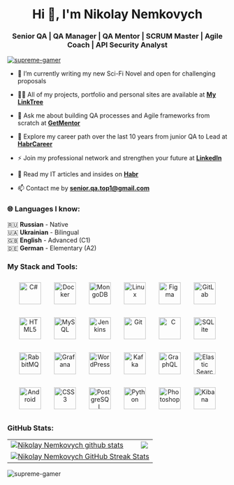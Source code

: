 <h1 align="center">Hi 👋, I'm Nikolay Nemkovych</h1>
<h3 align="center">Senior QA | QA Manager | QA Mentor | SCRUM Master | Agile Coach | API Security Analyst</h3>

<p align="left"> <a href="https://github.com/ryo-ma/github-profile-trophy"><img src="https://github-profile-trophy.vercel.app/?username=supreme-gamer" alt="supreme-gamer" /></a> </p>

- 🌱 I’m currently writing my new Sci-Fi Novel and open for challenging proposals

- 👨‍💻 All of my projects, portfolio and personal sites are available at **[My LinkTree]()**

- 💬 Ask me about building QA processes and Agile frameworks from scratch at **[GetMentor](https://getmentor.dev/mentor/nikolay-nemkovich-2996)**

- 📄 Explore my career path over the last 10 years from junior QA to Lead at **[HabrCareer](https://career.habr.com/senior-qa-top1/)**

- ⚡ Join my professional network and strengthen your future at **[LinkedIn](https://www.linkedin.com/in/nikolayn1988/)**

- 📝 Read my IT articles and insides on **[Habr](https://habr.com/ru/users/Korvin_Melarsky/)**

- 📫 Contact me by **senior.qa.top1@gmail.com**

<h3 align="left">🌐 Languages I know:</h3>
<p align="left">
  🇷🇺 <strong>Russian</strong> - Native<br>
  🇺🇦 <strong>Ukrainian</strong> - Bilingual<br>
  🇬🇧 <strong>English</strong> - Advanced (C1)<br>
  🇩🇪 <strong>German</strong> - Elementary (A2)<br>
</p>

<h3 align="left">My Stack and Tools: </h3>

<div align="center">
  <div style="display: flex; flex-wrap: wrap; justify-content: center; gap: 10px; margin-bottom: 10px;">
    <a href="https://docs.microsoft.com/en-us/dotnet/csharp/" target="_blank"><img style="margin: 10px" src="https://profilinator.rishav.dev/skills-assets/csharp-original.svg" alt="C#" height="50" /></a>
    <a href="https://www.docker.com/" target="_blank"><img style="margin: 10px" src="https://profilinator.rishav.dev/skills-assets/docker-original-wordmark.svg" alt="Docker" height="50" /></a>
    <a href="https://www.mongodb.com/" target="_blank"><img style="margin: 10px" src="https://profilinator.rishav.dev/skills-assets/mongodb-original-wordmark.svg" alt="MongoDB" height="50" /></a>
    <a href="https://www.linux.org/" target="_blank"><img style="margin: 10px" src="https://profilinator.rishav.dev/skills-assets/linux-original.svg" alt="Linux" height="50" /></a>
    <a href="https://www.figma.com/" target="_blank"><img style="margin: 10px" src="https://profilinator.rishav.dev/skills-assets/figma-icon.svg" alt="Figma" height="50" /></a>
    <a href="https://about.gitlab.com/" target="_blank"><img style="margin: 10px" src="https://profilinator.rishav.dev/skills-assets/gitlab.svg" alt="GitLab" height="50" /></a>
    <a href="https://en.wikipedia.org/wiki/HTML5" target="_blank"><img style="margin: 10px" src="https://profilinator.rishav.dev/skills-assets/html5-original-wordmark.svg" alt="HTML5" height="50" /></a>
    <a href="https://www.mysql.com/" target="_blank"><img style="margin: 10px" src="https://profilinator.rishav.dev/skills-assets/mysql-original-wordmark.svg" alt="MySQL" height="50" /></a>
    <a href="https://www.jenkins.io/" target="_blank"><img style="margin: 10px" src="https://profilinator.rishav.dev/skills-assets/jenkins-icon.svg" alt="Jenkins" height="50" /></a>
    <a href="https://github.com/" target="_blank"><img style="margin: 10px" src="https://profilinator.rishav.dev/skills-assets/git-scm-icon.svg" alt="Git" height="50" /></a>
    <a href="https://www.cprogramming.com/" target="_blank"><img style="margin: 10px" src="https://profilinator.rishav.dev/skills-assets/c-original.svg" alt="C" height="50" /></a>  
    <a href="https://www.sqlite.org/" target="_blank"><img style="margin: 10px" src="https://www.vectorlogo.zone/logos/sqlite/sqlite-icon.svg" alt="SQLite" height="50" /></a>
  </div>
  
  <div style="display: flex; flex-wrap: wrap; justify-content: center; gap: 10px;">
    <a href="https://www.rabbitmq.com/" target="_blank"><img style="margin: 10px" src="https://profilinator.rishav.dev/skills-assets/rabbitmq-icon.svg" alt="RabbitMQ" height="50" /></a>
    <a href="https://grafana.com/" target="_blank"><img style="margin: 10px" src="https://profilinator.rishav.dev/skills-assets/grafana.png" alt="Grafana" height="50" /></a>
    <a href="https://wordpress.com/" target="_blank"><img style="margin: 10px" src="https://profilinator.rishav.dev/skills-assets/wordpress.png" alt="WordPress" height="50" /></a>
    <a href="https://kafka.apache.org/" target="_blank"><img style="margin: 10px" src="https://profilinator.rishav.dev/skills-assets/apache_kafka-icon.svg" alt="Kafka" height="50" /></a>
    <a href="https://graphql.org/" target="_blank"><img style="margin: 10px" src="https://profilinator.rishav.dev/skills-assets/graphql.png" alt="GraphQL" height="50" /></a>
    <a href="https://www.elastic.co/" target="_blank"><img style="margin: 10px" src="https://profilinator.rishav.dev/skills-assets/elasticsearch.png" alt="Elastic Search" height="50" /></a>
    <a href="https://www.android.com/intl/en_in/" target="_blank"><img style="margin: 10px" src="https://profilinator.rishav.dev/skills-assets/android-original-wordmark.svg" alt="Android" height="50" /></a>
    <a href="https://www.w3schools.com/css/" target="_blank"><img style="margin: 10px" src="https://profilinator.rishav.dev/skills-assets/css3-original-wordmark.svg" alt="CSS3" height="50" /></a>
    <a href="https://www.postgresql.org/" target="_blank"><img style="margin: 10px" src="https://profilinator.rishav.dev/skills-assets/postgresql-original-wordmark.svg" alt="PostgreSQL" height="50" /></a>
    <a href="https://www.python.org/" target="_blank"><img style="margin: 10px" src="https://profilinator.rishav.dev/skills-assets/python-original.svg" alt="Python" height="50" /></a>
    <a href="https://www.adobe.com/in/products/photoshop.html" target="_blank"><img style="margin: 10px" src="https://profilinator.rishav.dev/skills-assets/photoshop-plain.svg" alt="Photoshop" height="50" /></a>
    <a href="https://www.elastic.co/kibana/" target="_blank"><img style="margin: 10px" src="https://profilinator.rishav.dev/skills-assets/kibana.png" alt="Kibana" height="50" /></a>
  </div>
</div>

<h3 align="left">GitHub Stats: </h3>

<table align="center">
  <tr>
  <td>
  <a href="https://github.com/supreme-gamer/github-readme-stats"><img align="center" src="https://github-readme-stats.vercel.app/api?username=supreme-gamer&theme=default&include_all_commits=false&count_private=false&hide_border=true" alt="Nikolay Nemkovych github stats" /></a>
  </td>
  <td>
  <a href="https://github.com/supreme-gamer/github-readme-stats"><img align="center" src="https://github-readme-stats.vercel.app/api/top-langs/?username=supreme-gamer&theme=default&hide_border=true&include_all_commits=true&count_private=true&layout=compact" /></a>
  </td>
  </tr>
  <tr>
  <td colspan=2 align="center">
  <a href="https://git.io/streak-stats"> <img src="https://nirzak-streak-stats.vercel.app/?user=supreme-gamer&theme=default&hide_border=true&currStreakLabel=000000&date_format=j%20M%5B%20Y%5D" alt="Nikolay Nemkovych GitHub Streak Stats" /> </a>
  </td>
  </tr>
</table>

<p align="left"> <img src="https://komarev.com/ghpvc/?username=supreme-gamer&label=Profile%20views&color=0e75b6&style=flat" alt="supreme-gamer" /> </p>
